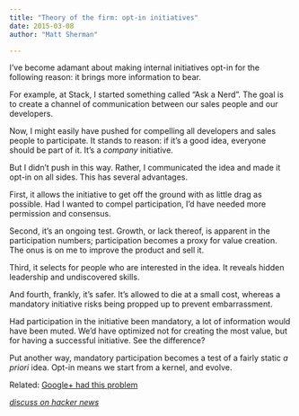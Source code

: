 ```yaml
---
title: "Theory of the firm: opt-in initiatives"
date: 2015-03-08
author: "Matt Sherman"

---
```


I’ve become adamant about making internal initiatives opt-in for the following reason: it brings more information to bear.

For example, at Stack, I started something called “Ask a Nerd”. The goal is to create a channel of communication between our sales people and our developers.

Now, I might easily have pushed for compelling all developers and sales people to participate. It stands to reason: if it’s a good idea, everyone should be part of it. It’s a _company_ initiative.

But I didn’t push in this way. Rather, I communicated the idea and made it opt-in on all sides. This has several advantages.

First, it allows the initiative to get off the ground with as little drag as possible. Had I wanted to compel participation, I’d have needed more permission and consensus.

Second, it’s an ongoing test. Growth, or lack thereof, is apparent in the participation numbers; participation becomes a proxy for value creation. The onus is on me to improve the product and sell it.

Third, it selects for people who are interested in the idea. It reveals hidden leadership and undiscovered skills.

And fourth, frankly, it’s safer. It’s allowed to die at a small cost, whereas a mandatory initiative risks being propped up to prevent embarrassment.

Had participation in the initiative been mandatory, a lot of information would have been muted. We’d have optimized not for creating the most value, but for having a successful initiative. See the difference?

Put another way, mandatory participation becomes a test of a fairly static _a priori_ idea. Opt-in means we start from a kernel, and evolve.

Related: [Google+ had this problem](http://clipperhouse.com/2012/03/11/the-inorganic-app/)

[_discuss on hacker news_](https://news.ycombinator.com/item?id=9167079)
